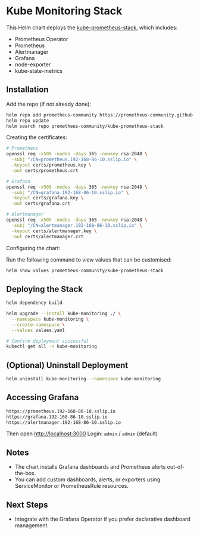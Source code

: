 
# Kube Monitoring Stack

This Helm chart deploys the [kube-prometheus-stack](https://github.com/prometheus-community/helm-charts/tree/main/charts/kube-prometheus-stack),
which includes:

- Prometheus Operator
- Prometheus
- Alertmanager
- Grafana
- node-exporter
- kube-state-metrics

## Installation

Add the repo (if not already done):

```bash
helm repo add prometheus-community https://prometheus-community.github.io/helm-charts
helm repo update
helm search repo prometheus-community/kube-prometheus-stack
````

Creating the certificates:

```bash
# Prometheus
openssl req -x509 -nodes -days 365 -newkey rsa:2048 \
  -subj "/CN=prometheus.192-168-86-10.sslip.io" \
  -keyout certs/prometheus.key \
  -out certs/prometheus.crt

# Grafana
openssl req -x509 -nodes -days 365 -newkey rsa:2048 \
  -subj "/CN=grafana.192-168-86-10.sslip.io" \
  -keyout certs/grafana.key \
  -out certs/grafana.crt

# Alertmanager
openssl req -x509 -nodes -days 365 -newkey rsa:2048 \
  -subj "/CN=alertmanager.192-168-86-10.sslip.io" \
  -keyout certs/alertmanager.key \
  -out certs/alertmanager.crt
```

Configuring the chart:

Run the following command to view values that can be customised:

```bash
helm show values prometheus-community/kube-prometheus-stack
```

## Deploying the Stack

```bash
helm dependency build

helm upgrade --install kube-monitoring ./ \
  --namespace kube-monitoring \
  --create-namespace \
  --values values.yaml

# Confirm deployment successful
kubectl get all -n kube-monitoring
```

## (Optional) Uninstall Deployment

```bash
helm uninstall kube-monitoring --namespace kube-monitoring
```

## Accessing Grafana

```bash
https://prometheus.192-168-86-10.sslip.io
https://grafana.192-168-86-10.sslip.io
https://alertmanager.192-168-86-10.sslip.io
```

Then open [http://localhost:3000](http://localhost:3000)
Login: `admin` / `admin` (default)

## Notes

* The chart installs Grafana dashboards and Prometheus alerts out-of-the-box.
* You can add custom dashboards, alerts, or exporters using ServiceMonitor or PrometheusRule resources.

## Next Steps
* Integrate with the Grafana Operator if you prefer declarative dashboard management
